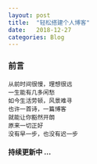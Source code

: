 ```yaml
---
layout: post
title:  "轻松搭建个人博客"
date:   2018-12-27
categories: Blog
---
```


### 前言

    从前时间很慢，理想很远
    一生能有几多闲愁
    如今生活劳顿，风景难寻
    也许一首诗，一篇博客
    就能让你豁然开朗
    原来一切正好
    没有早一步，也没有迟一步

#### 持续更新中 ... 
